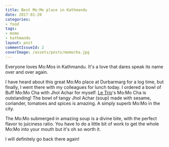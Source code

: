 ```yaml
---
title: Best Mo:Mo place in Kathmandu
date: 2017-01-20
categories:
- food
tags:
- momo
- kathmandu
layout: post
commentIssueId: 2
coverImage: /assets/posts/momocha.jpg
---
```


Everyone loves Mo:Mos in Kathmandu. It's a love that dares speak its name over and over again.

I have heard about this great Mo:Mo place at Durbarmarg for a log time, but finally, I went there with my colleagues for lunch today. I ordered a bowl of Buff Mo:Mo Cha with Jhol Achar for myself. <a href="https://www.facebook.com/pages/Le-Trio/868003676619669" target="_blank">Le Trio</a>'s Mo:Mo Cha is outstanding! The bowl of tangy Jhol Achar (soup) made with sesame, coriander, tomatoes and spices is amazing. A simply superb Mo:Mo in the city.

The Mo:Mo submerged in amazing soup is a divine bite, with the perfect flavor to juiciness ratio. You have to do a little bit of work to get the whole Mo:Mo into your mouth but it's oh so worth it.

I will definitely go back there again!
